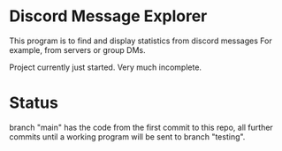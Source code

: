 # Discord Message Explorer

This program is to find and display statistics from discord messages
For example, from servers or group DMs.

Project currently just started. Very much incomplete.

# Status

branch "main" has the code from the first commit to this repo, all further commits until a working program will be sent to branch "testing".

